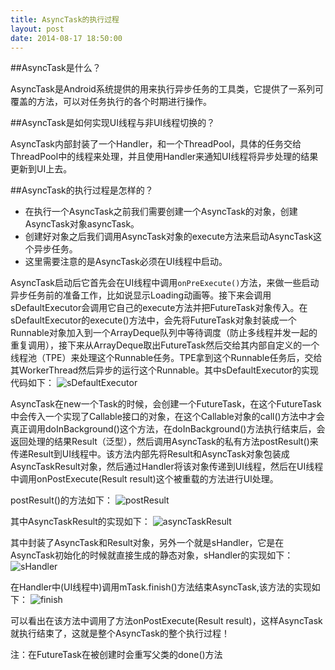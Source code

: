```yaml
---
title: AsyncTask的执行过程
layout: post
date: 2014-08-17 18:50:00
---
```

##AsyncTask是什么？

AsyncTask是Android系统提供的用来执行异步任务的工具类，它提供了一系列可覆盖的方法，可以对任务执行的各个时期进行操作。

##AsyncTask是如何实现UI线程与非UI线程切换的？

AsyncTask内部封装了一个Handler，和一个ThreadPool，具体的任务交给ThreadPool中的线程来处理，并且使用Handler来通知UI线程将异步处理的结果更新到UI上去。

##AsyncTask的执行过程是怎样的？

+ 在执行一个AsyncTask之前我们需要创建一个AsyncTask的对象，创建AsyncTask对象asyncTask。
+ 创建好对象之后我们调用AsyncTask对象的execute方法来启动AsyncTask这个异步任务。
+ 这里需要注意的是AsyncTask必须在UI线程中启动。

AsyncTask启动后它首先会在UI线程中调用`onPreExecute()`方法，来做一些启动异步任务前的准备工作，比如说显示Loading动画等。接下来会调用sDefaultExecutor会调用它自己的execute方法并把FutureTask对象传入。在sDefaultExecutor的execute()方法中，会先将FutureTask对象封装成一个Runnable对象加入到一个ArrayDeque<Runnable>队列中等待调度（防止多线程并发一起的重复调用），接下来从ArrayDeque取出FutureTask然后交给其内部自定义的一个线程池（TPE）来处理这个Runnable任务。TPE拿到这个Runnable任务后，交给其WorkerThread然后异步的运行这个Runnable。其中sDefaultExecutor的实现代码如下：
![sDefaultExecutor](http://tedyin.me/images/sDefaultExecutor.jpg)

AsyncTask在new一个Task的时候，会创建一个FutureTask，在这个FutureTask中会传入一个实现了Callable接口的对象，在这个Callable对象的call()方法中才会真正调用doInBackground()这个方法，在doInBackground()方法执行结束后，会返回处理的结果Result（泛型），然后调用AsyncTask的私有方法postResult()来传递Result到UI线程中。该方法内部先将Result和AsyncTask对象包装成AsyncTaskResult对象，然后通过Handler将该对象传递到UI线程，然后在UI线程中调用onPostExecute(Result result)这个被重载的方法进行UI处理。

postResult()的方法如下：
![postResult](http://tedyin.me/images/postResult.jpg)

其中AsyncTaskResult的实现如下：
![asyncTaskResult](http://tedyin.me/images/asyncTaskResult.jpg)

其中封装了AsyncTask和Result对象，另外一个就是sHandler，它是在AsyncTask初始化的时候就直接生成的静态对象，sHandler的实现如下：
![sHandler](http://tedyin.me/images/sHandler.jpg)

在Handler中(UI线程中)调用mTask.finish()方法结束AsyncTask,该方法的实现如下：
![finish](http://tedyin.me/images/finish.jpg)

可以看出在该方法中调用了方法onPostExecute(Result result)，这样AsyncTask就执行结束了，这就是整个AsyncTask的整个执行过程！

注：在FutureTask在被创建时会重写父类的done()方法